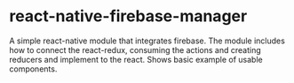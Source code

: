 # react-native-firebase-manager
A simple react-native module that integrates firebase.
The module includes how to connect the react-redux, consuming the actions and creating reducers and implement to the react.
Shows basic example of usable components.
